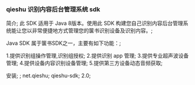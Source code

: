 ### qieshu 识别内容后台管理系统 sdk
简介;
此 SDK 适用于 Java 8版本。使用此 SDK 构建您自己识别内容后台管理系统能让您以非常便捷地方式管理您的箧书识别设备及识别内容。;

Java SDK 属于箧书SDK之一，主要有如下功能：;

1.提供识别组操作管理,识别组授权;
2.提供识别 app 管理;
3.提供专业超声波设备管理;
4.提供设备内容识别设备管理;
5.提供第三方设备动态音频获取;

安装;
<dependency>;
			<groupId>net.qieshu</groupId>;
			<artifactId>qieshu-sdk</artifactId>;
			<version>2.0</version>;

